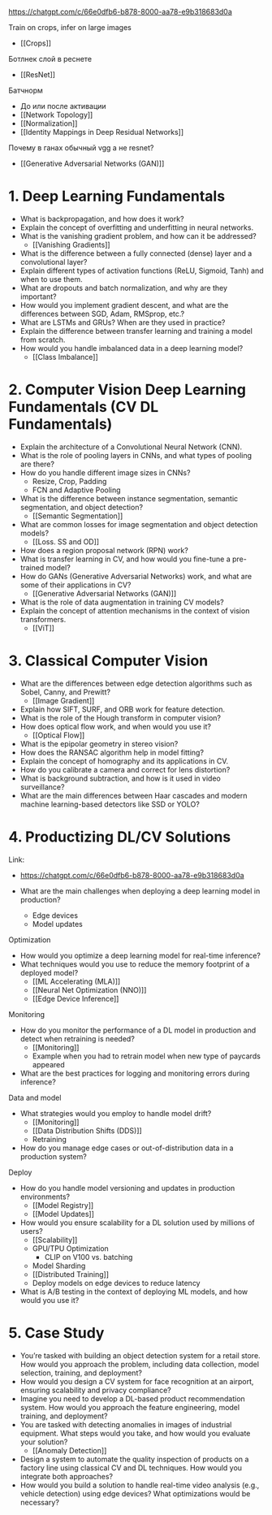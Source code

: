 
https://chatgpt.com/c/66e0dfb6-b878-8000-aa78-e9b318683d0a

Train on crops, infer on large images
- [[Crops]]

Ботлнек слой в реснете
- [[ResNet]]

Батчнорм
- До или после активации
- [[Network Topology]]
- [[Normalization]]
- [[Identity Mappings in Deep Residual Networks]]

Почему в ганах обычный vgg а не resnet?
- [[Generative Adversarial Networks (GAN)]]

# 1. Deep Learning Fundamentals

- What is backpropagation, and how does it work?
- Explain the concept of overfitting and underfitting in neural networks.
- What is the vanishing gradient problem, and how can it be addressed?
	- [[Vanishing Gradients]]
- What is the difference between a fully connected (dense) layer and a convolutional layer?
- Explain different types of activation functions (ReLU, Sigmoid, Tanh) and when to use them.
- What are dropouts and batch normalization, and why are they important?
- How would you implement gradient descent, and what are the differences between SGD, Adam, RMSprop, etc.?
- What are LSTMs and GRUs? When are they used in practice?
- Explain the difference between transfer learning and training a model from scratch.
- How would you handle imbalanced data in a deep learning model?
	- [[Class Imbalance]]

# 2. Computer Vision Deep Learning Fundamentals (CV DL Fundamentals)

- Explain the architecture of a Convolutional Neural Network (CNN).
- What is the role of pooling layers in CNNs, and what types of pooling are there?
- How do you handle different image sizes in CNNs?
	- Resize, Crop, Padding
	- FCN and Adaptive Pooling
- What is the difference between instance segmentation, semantic segmentation, and object detection?
	- [[Semantic Segmentation]]
- What are common losses for image segmentation and object detection models?
	- [[Loss. SS and OD]]
- How does a region proposal network (RPN) work?
- What is transfer learning in CV, and how would you fine-tune a pre-trained model?
- How do GANs (Generative Adversarial Networks) work, and what are some of their applications in CV?
	- [[Generative Adversarial Networks (GAN)]]
- What is the role of data augmentation in training CV models?
- Explain the concept of attention mechanisms in the context of vision transformers.
	- [[ViT]]

# 3. Classical Computer Vision

- What are the differences between edge detection algorithms such as Sobel, Canny, and Prewitt?
	- [[Image Gradient]]
- Explain how SIFT, SURF, and ORB work for feature detection.
- What is the role of the Hough transform in computer vision?
- How does optical flow work, and when would you use it?
	- [[Optical Flow]]
- What is the epipolar geometry in stereo vision?
- How does the RANSAC algorithm help in model fitting?
- Explain the concept of homography and its applications in CV.
- How do you calibrate a camera and correct for lens distortion?
- What is background subtraction, and how is it used in video surveillance?
- What are the main differences between Haar cascades and modern machine learning-based detectors like SSD or YOLO?

# 4. Productizing DL/CV Solutions

Link:
- https://chatgpt.com/c/66e0dfb6-b878-8000-aa78-e9b318683d0a

- What are the main challenges when deploying a deep learning model in production?
	- Edge devices
	- Model updates

Optimization
- How would you optimize a deep learning model for real-time inference?
- What techniques would you use to reduce the memory footprint of a deployed model?
	- [[ML Accelerating (MLA)]]
	- [[Neural Net Optimization (NNO)]]
	- [[Edge Device Inference]]

Monitoring
- How do you monitor the performance of a DL model in production and detect when retraining is needed?
	- [[Monitoring]]
	- Example when you had to retrain model when new type of paycards appeared
- What are the best practices for logging and monitoring errors during inference?

Data and model
- What strategies would you employ to handle model drift?
	- [[Monitoring]]
	- [[Data Distribution Shifts (DDS)]]
	- Retraining
- How do you manage edge cases or out-of-distribution data in a production system?

Deploy
- How do you handle model versioning and updates in production environments?
	- [[Model Registry]]
	- [[Model Updates]]
- How would you ensure scalability for a DL solution used by millions of users?
	- [[Scalability]]
	- GPU/TPU Optimization
		- CLIP on V100 vs. batching
	- Model Sharding
	- [[Distributed Training]]
	- Deploy models on edge devices to reduce latency
- What is A/B testing in the context of deploying ML models, and how would you use it?

# 5. Case Study

- You’re tasked with building an object detection system for a retail store. How would you approach the problem, including data collection, model selection, training, and deployment?
- How would you design a CV system for face recognition at an airport, ensuring scalability and privacy compliance?
- Imagine you need to develop a DL-based product recommendation system. How would you approach the feature engineering, model training, and deployment?
- You are tasked with detecting anomalies in images of industrial equipment. What steps would you take, and how would you evaluate your solution?
	- [[Anomaly Detection]]
- Design a system to automate the quality inspection of products on a factory line using classical CV and DL techniques. How would you integrate both approaches?
- How would you build a solution to handle real-time video analysis (e.g., vehicle detection) using edge devices? What optimizations would be necessary?